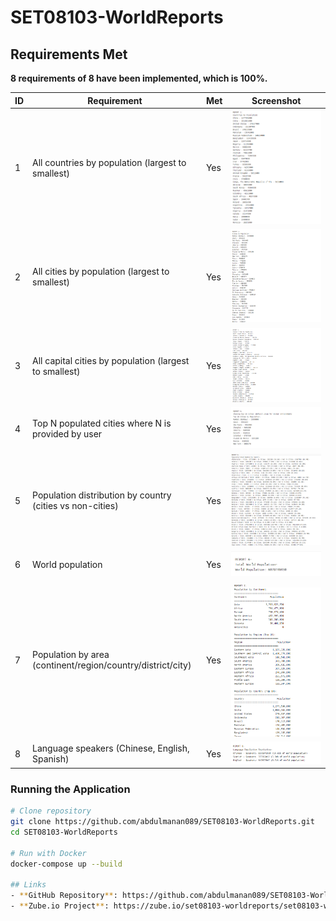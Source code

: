 # SET08103-WorldReports

## Requirements Met

**8 requirements of 8 have been implemented, which is 100%.**

| ID | Requirement | Met | Screenshot |
|----|-------------|-----|------------|
| 1 | All countries by population (largest to smallest) | Yes | ![Report1](screenshots/Report1.png) |
| 2 | All cities by population (largest to smallest) | Yes | ![Report2](screenshots/Report2.png) |
| 3 | All capital cities by population (largest to smallest) | Yes | ![Report3](screenshots/Report3.png) |
| 4 | Top N populated cities where N is provided by user | Yes | ![Report4](screenshots/Report4.png) |
| 5 | Population distribution by country (cities vs non-cities) | Yes | ![Report5](screenshots/Report5.png) |
| 6 | World population | Yes | ![Report6](screenshots/Report6.png) |
| 7 | Population by area (continent/region/country/district/city) | Yes | ![Report7](screenshots/Report7.png) |
| 8 | Language speakers (Chinese, English, Spanish) | Yes | ![Report8](screenshots/Report8.png) |

### Running the Application

```bash
# Clone repository
git clone https://github.com/abdulmanan089/SET08103-WorldReports.git
cd SET08103-WorldReports

# Run with Docker
docker-compose up --build

## Links
- **GitHub Repository**: https://github.com/abdulmanan089/SET08103-WorldReports
- **Zube.io Project**: https://zube.io/set08103-worldreports/set08103-worldreports/w/workspace-1/kanban
